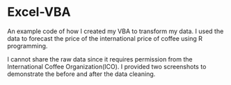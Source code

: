 # Excel-VBA
An example code of how I created my VBA to transform my data. 
I used the data to forecast the price of the international price of coffee using R programming.

I cannot share the raw data since it requires permission from the International Coffee Organization(ICO). I provided two screenshots to demonstrate the before and after the data cleaning. 
